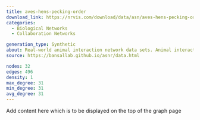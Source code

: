 ```yaml
---
title: aves-hens-pecking-order
download_link: https://nrvis.com/download/data/asn/aves-hens-pecking-order.zip
categories:
  - Biological Networks
  - Collaboration Networks

generation_type: Synthetic
about: Real-world animal interaction network data sets. Animal interaction data from published studies of wild, captive, and domesticated animals.
source: https://bansallab.github.io/asnr/data.html

nodes: 32
edges: 496
density: 1
max_degree: 31
min_degree: 31
avg_degree: 31
---
```

Add content here which is to be displayed on the top of the graph page